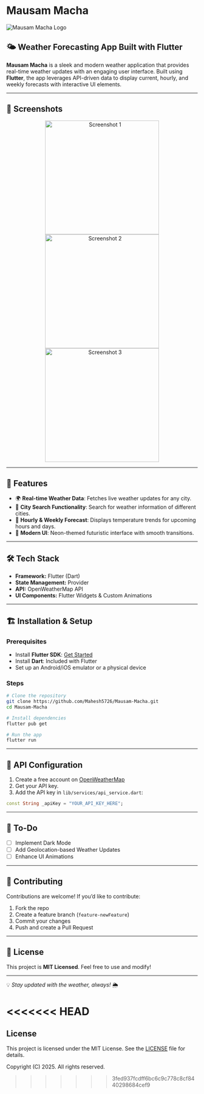 # Mausam Macha

![Mausam Macha Logo](./1.jpg)

## 🌤 Weather Forecasting App Built with Flutter
**Mausam Macha** is a sleek and modern weather application that provides real-time weather updates with an engaging user interface. Built using **Flutter**, the app leverages API-driven data to display current, hourly, and weekly forecasts with interactive UI elements.

---

## 📸 Screenshots
<p align="center">
  <img src="assets/screenshots/1.jpg" alt="Screenshot 1" width="300">
  <img src="assets/screenshots/2.jpg" alt="Screenshot 2" width="300">
  <img src="assets/screenshots/3.jpg" alt="Screenshot 3" width="300">
</p>


---

## 🚀 Features
- 🌍 **Real-time Weather Data**: Fetches live weather updates for any city.
- 🔎 **City Search Functionality**: Search for weather information of different cities.
- 📅 **Hourly & Weekly Forecast**: Displays temperature trends for upcoming hours and days.
- 🎨 **Modern UI**: Neon-themed futuristic interface with smooth transitions.

---

## 🛠 Tech Stack
- **Framework:** Flutter (Dart)
- **State Management:** Provider
- **API:** OpenWeatherMap API
- **UI Components:** Flutter Widgets & Custom Animations

---

## 🏗 Installation & Setup
### Prerequisites
- Install **Flutter SDK**: [Get Started](https://flutter.dev/docs/get-started/install)
- Install **Dart**: Included with Flutter
- Set up an Android/iOS emulator or a physical device

### Steps
```sh
# Clone the repository
git clone https://github.com/Mahesh5726/Mausam-Macha.git
cd Mausam-Macha

# Install dependencies
flutter pub get

# Run the app
flutter run
```

---

## 🔧 API Configuration
1. Create a free account on [OpenWeatherMap](https://openweathermap.org/)
2. Get your API key.
3. Add the API key in `lib/services/api_service.dart`:
```dart
const String _apiKey = "YOUR_API_KEY_HERE";
```

---

## 📌 To-Do
- [ ] Implement Dark Mode
- [ ] Add Geolocation-based Weather Updates
- [ ] Enhance UI Animations

---

## 🤝 Contributing
Contributions are welcome! If you’d like to contribute:
1. Fork the repo
2. Create a feature branch (`feature-newFeature`)
3. Commit your changes
4. Push and create a Pull Request

---

## 📝 License
This project is **MIT Licensed**. Feel free to use and modify!

---

💡 *Stay updated with the weather, always!* 🌦

<<<<<<< HEAD
=======
## License
This project is licensed under the MIT License. See the [LICENSE](LICENSE.txt) file for details.

Copyright (C) 2025. All rights reserved.
>>>>>>> 3fed937fcdff6bc6c9c778c8cf8440298684cef9
